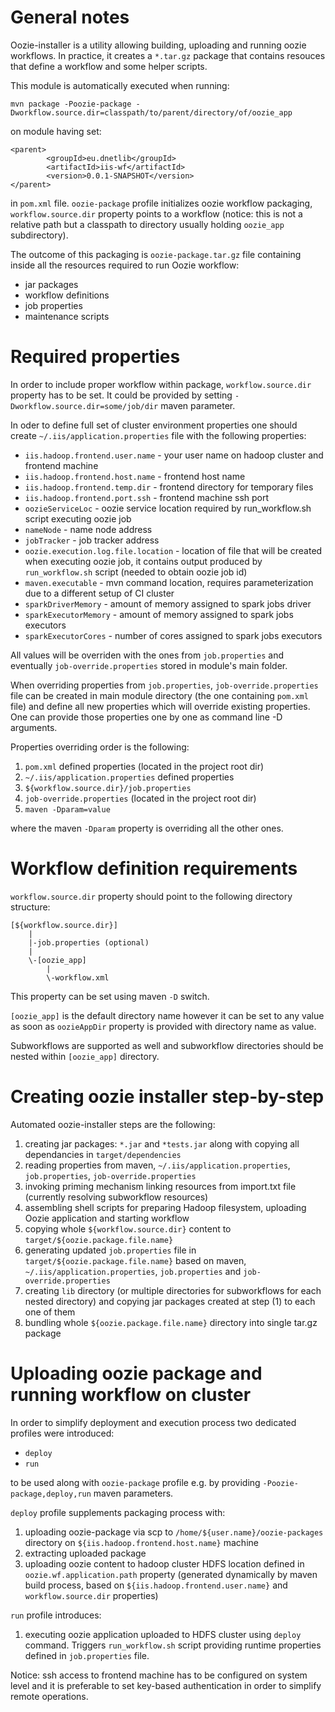 General notes
====================

Oozie-installer is a utility allowing building, uploading and running oozie workflows. In practice, it creates a `*.tar.gz` package that contains resouces that define a workflow and some helper scripts.

This module is automatically executed when running: 

`mvn package -Poozie-package -Dworkflow.source.dir=classpath/to/parent/directory/of/oozie_app` 

on module having set:

	<parent>
            <groupId>eu.dnetlib</groupId>
            <artifactId>iis-wf</artifactId>
            <version>0.0.1-SNAPSHOT</version>
	</parent>

in `pom.xml` file. `oozie-package` profile initializes oozie workflow packaging, `workflow.source.dir` property points to a workflow (notice: this is not a relative path but a classpath to directory usually holding `oozie_app` subdirectory). 
 
The outcome of this packaging is `oozie-package.tar.gz` file containing inside all the resources required to run Oozie workflow:

- jar packages
- workflow definitions
- job properties
- maintenance scripts

Required properties
====================

In order to include proper workflow within package, `workflow.source.dir` property has to be set. It could be provided by setting `-Dworkflow.source.dir=some/job/dir` maven parameter.

In oder to define full set of cluster environment properties one should create `~/.iis/application.properties` file with the following properties:

- `iis.hadoop.frontend.user.name` - your user name on hadoop cluster and frontend machine
- `iis.hadoop.frontend.host.name` - frontend host name
- `iis.hadoop.frontend.temp.dir` - frontend directory for temporary files
- `iis.hadoop.frontend.port.ssh` - frontend machine ssh port
- `oozieServiceLoc` - oozie service location required by run_workflow.sh script executing oozie job
- `nameNode` - name node address
- `jobTracker` - job tracker address
- `oozie.execution.log.file.location` - location of file that will be created when executing oozie job, it contains output produced by `run_workflow.sh` script (needed to obtain oozie job id)
- `maven.executable` - mvn command location, requires parameterization due to a different setup of CI cluster
- `sparkDriverMemory` - amount of memory assigned to spark jobs driver
- `sparkExecutorMemory` - amount of memory assigned to spark jobs executors
- `sparkExecutorCores` - number of cores assigned to spark jobs executors

All values will be overriden with the ones from `job.properties` and eventually `job-override.properties` stored in module's main folder.

When overriding properties from `job.properties`, `job-override.properties` file can be created in main module directory (the one containing `pom.xml` file) and define all new properties which will override existing properties. One can provide those properties one by one as command line -D arguments.

Properties overriding order is the following:

1. `pom.xml` defined properties (located in the project root dir)
2. `~/.iis/application.properties` defined properties
3. `${workflow.source.dir}/job.properties`
4. `job-override.properties` (located in the project root dir)
5. `maven -Dparam=value`

where the maven `-Dparam` property is overriding all the other ones.

Workflow definition requirements
====================

`workflow.source.dir` property should point to the following directory structure:

	[${workflow.source.dir}]
		|
		|-job.properties (optional)
		|
		\-[oozie_app]
			|
			\-workflow.xml

This property can be set using maven `-D` switch.

`[oozie_app]` is the default directory name however it can be set to any value as soon as `oozieAppDir` property is provided with directory name as value. 

Subworkflows are supported as well and subworkflow directories should be nested within `[oozie_app]` directory. 

Creating oozie installer step-by-step
=====================================

Automated oozie-installer steps are the following:

1. creating jar packages:  `*.jar` and `*tests.jar` along with copying all dependancies in `target/dependencies`
2. reading properties from maven, `~/.iis/application.properties`, `job.properties`, `job-override.properties`
3. invoking priming mechanism linking resources from import.txt file (currently resolving subworkflow resources)
4. assembling shell scripts for preparing Hadoop filesystem, uploading Oozie application and starting workflow
5. copying whole `${workflow.source.dir}` content to `target/${oozie.package.file.name}`
6. generating updated `job.properties` file in `target/${oozie.package.file.name}` based on maven, `~/.iis/application.properties`, `job.properties` and `job-override.properties`
7. creating `lib` directory (or multiple directories for subworkflows for each nested directory) and copying jar packages created at step (1) to each one of them
8. bundling whole `${oozie.package.file.name}` directory into single tar.gz package

Uploading oozie package and running workflow on cluster
=======================================================

In order to simplify deployment and execution process two dedicated profiles were introduced:

- `deploy`
- `run`

to be used along with `oozie-package` profile e.g. by providing `-Poozie-package,deploy,run` maven parameters.

`deploy` profile supplements packaging process with:
1) uploading oozie-package via scp to `/home/${user.name}/oozie-packages` directory on `${iis.hadoop.frontend.host.name}` machine
2) extracting uploaded package
3) uploading oozie content to hadoop cluster HDFS location defined in `oozie.wf.application.path` property (generated dynamically by maven build process, based on `${iis.hadoop.frontend.user.name}` and `workflow.source.dir` properties)

`run` profile introduces:
1) executing oozie application uploaded to HDFS cluster using `deploy` command. Triggers `run_workflow.sh` script providing runtime properties defined in `job.properties` file.

Notice: ssh access to frontend machine has to be configured on system level and it is preferable to set key-based authentication in order to simplify remote operations.

